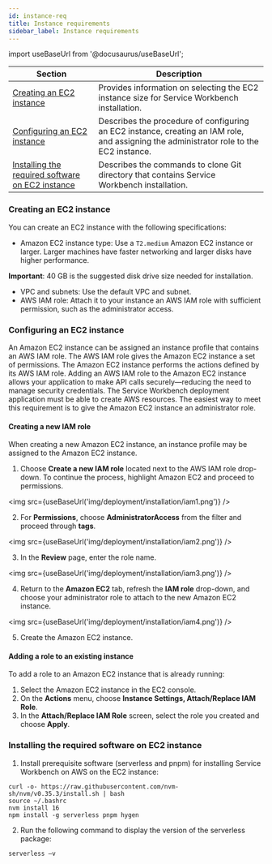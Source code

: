 ```yaml
---
id: instance-req
title: Instance requirements
sidebar_label: Instance requirements
---
```


import useBaseUrl from '@docusaurus/useBaseUrl';

| Section                                                      | Description                                                                                                                             |
| ------------------------------------------------------------ | --------------------------------------------------------------------------------------------------------------------------------------- |
| [Creating an EC2 instance](#createinst)                      | Provides information on selecting the EC2 instance size for Service Workbench installation.                                             |
| [Configuring an EC2 instance](#confinst)                     | Describes the procedure of configuring an EC2 instance, creating an IAM role, and assigning the administrator role to the EC2 instance. |
| [Installing the required software on EC2 instance](#install) | Describes the commands to clone Git directory that contains Service Workbench installation.                                             |

### Creating an EC2 instance

<a name="createinst"></a>

You can create an EC2 instance with the following specifications:

- Amazon EC2 instance type: Use a `T2.medium` Amazon EC2 instance or larger. Larger machines have faster networking and larger disks have higher performance.

**Important**: 40 GB is the suggested disk drive size needed for installation.

- VPC and subnets: Use the default VPC and subnet.
- AWS IAM role: Attach it to your instance an AWS IAM role with sufficient permission, such as the administrator access.

### Configuring an EC2 instance

<a name="confinst"></a>

An Amazon EC2 instance can be assigned an instance profile that contains an AWS IAM role. The AWS IAM role gives the Amazon EC2 instance a set of permissions. The Amazon EC2 instance performs the actions defined by its AWS IAM role. Adding an AWS IAM role to the Amazon EC2 instance allows your application to make API calls securely—reducing the need to manage security credentials.
The Service Workbench deployment application must be able to create AWS resources. The easiest way to meet this requirement is to give the Amazon EC2 instance an administrator role.

#### Creating a new IAM role

When creating a new Amazon EC2 instance, an instance profile may be assigned to the Amazon EC2 instance.

1. Choose **Create a new IAM role** located next to the AWS IAM role drop-down. To continue the process, highlight Amazon EC2 and proceed to permissions.

<img src={useBaseUrl('img/deployment/installation/iam1.png')} />

2. For **Permissions**, choose **AdministratorAccess** from the filter and proceed through **tags**.

<img src={useBaseUrl('img/deployment/installation/iam2.png')} />

3. In the **Review** page, enter the role name.

<img src={useBaseUrl('img/deployment/installation/iam3.png')} />

4. Return to the **Amazon EC2** tab, refresh the **IAM role** drop-down, and choose your administrator role to attach to the new Amazon EC2 instance.

<img src={useBaseUrl('img/deployment/installation/iam4.png')} />

5. Create the Amazon EC2 instance.

#### Adding a role to an existing instance

To add a role to an Amazon EC2 instance that is already running:

1. Select the Amazon EC2 instance in the EC2 console.
2. On the **Actions** menu, choose **Instance Settings, Attach/Replace IAM Role**.
3. In the **Attach/Replace IAM Role** screen, select the role you created and choose **Apply**.

### Installing the required software on EC2 instance

<a name="install"></a>

1. Install prerequisite software (serverless and pnpm) for installing Service Workbench on AWS on the EC2 instance:

```
curl -o- https://raw.githubusercontent.com/nvm-sh/nvm/v0.35.3/install.sh | bash
source ~/.bashrc
nvm install 16
npm install -g serverless pnpm hygen
```

2. Run the following command to display the version of the serverless package:

`serverless –v`
